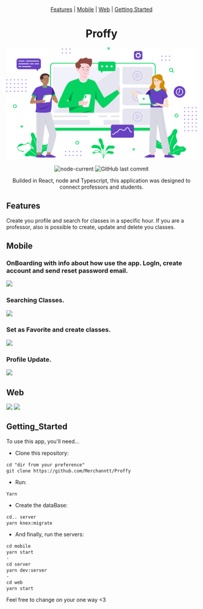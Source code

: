 <div align="center">

[Features](#Features) |
[Mobile](#Mobile) |
[Web](#Web) |
[Getting Started](#Getting_Started)

# Proffy

<img src='./web/src/assets/images/landing.svg'/>

![node-current](https://img.shields.io/node/v/package)
![GitHub last commit](https://img.shields.io/github/last-commit/Merchanntt/Proffy)


Builded in React, node and Typescript, this application was designed to connect professors and students.

</div>

## Features

Create you profile and search for classes in a specific hour. If you are a professor, also is possible to create, update and delete you classes.

## Mobile

  
### OnBoarding with info about how use the app. LogIn, create account and send reset password email.
![](https://media.giphy.com/media/Vdieba0p0SMBSlofi3/giphy.gif)

### Searching Classes. <br />
![](https://media.giphy.com/media/UT5LzQHBrTLHc3cUsq/giphy.gif)

### Set as Favorite and create classes.  <br />
![](https://media.giphy.com/media/Q5cuVtFtH0kleHf1yH/giphy.gif)

### Profile Update.  <br />
![](https://media.giphy.com/media/J4bOvtwplmfSQpUHAH/giphy.gif)


## Web

![](https://media.giphy.com/media/dwd8tDoDm9OX5b2xtS/giphy.gif)
![](https://media.giphy.com/media/5ZhxrPk8tEYMstxULI/giphy.gif)


## Getting_Started
To use this app, you'll need...

- Clone this repository: 
```shell
cd "dir from your preference"
git clone https://github.com/Merchanntt/Proffy
``` 
- Run: 
```shell
Yarn
```
- Create the dataBase:
```shell
cd.. server
yarn knex:migrate
```
- And finally, run the servers:
```shell
cd mobile
yarn start
-
cd server
yarn dev:server
-
cd web
yarn start
```

Feel free to change on your one way <3
